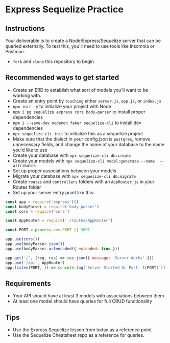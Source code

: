 # Express Sequelize Practice

## Instructions
Your deliverable is to create a Node/Express/Sequelize server that can be queried externally. To test this, you'll need to use tools like Insomnia or Postman.
- `fork` and `clone` this repository to begin.

## Recommended ways to get started
- Create an ERD to establish what sort of models you'll want to be working with.
- Create an entry point by `touching` either `server.js`, `app.js`, or `index.js`
- `npm init -y` to initialize your project with Node
- `npm i pg sequelize express cors body-parser` to install proper dependencies
- `npm i --save-dev nodemon faker sequelize-cli` to install dev dependencies
- `npx sequelize-cli init` to initialize this as a sequelize project
- Make sure that the dialect in your config.json is `postgres`, remove unnecessary fields, and change the name of your database to the name you'd like to use
- Create your database with `npx sequelize-cli db:create`
- Create your models with `npx sequelize-cli model:generate --name  --attributes`
- Set up proper associations between your models 
- Migrate your database with `npx sequelize-cli db:migrate`
- Create `routes` and `controllers` folders with an `AppRouter.js` in your Routes folder
- Set up your server entry point like this:
```js
const app = require('express')()
const bodyParser = require('body-parser')
const cors = require('cors')

const AppRouter = require('./routes/AppRouter')

const PORT = process.env.PORT || 3001

app.use(cors())
app.use(bodyParser.json())
app.use(bodyParser.urlencoded({ extended: true }))

app.get('/', (req, res) => res.json({ message: 'Server Works' }))
app.use('/api', AppRouter)
app.listen(PORT, () => console.log(`Server Started On Port: ${PORT}`))
```

## Requirements
- Your API should have at least 3 models with associations between them
- At least one model should have queries for full CRUD functionality

## Tips
- Use the Express Sequelize lesson from today as a reference point
- Use the Sequelize Cheatsheet repo as a reference for queries.
